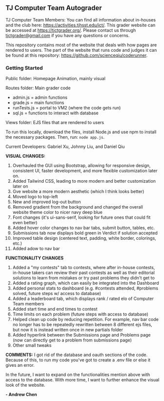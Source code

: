 ## TJ Computer Team Autograder

TJ Computer Team Members: You can find all information about in-houses and the club here: https://activities.tjhsst.edu/ict/.
This grader website can be accessed at https://tjctgrader.org/.
Please contact us through tjctgrader@gmail.com if you have any questions or concerns.

This repository contains most of the website that deals with how pages are rendered to users. The part of the website that runs code and judges it can be found at this repository: https://github.com/scienceqiu/coderunner.

### Getting Started

Public folder: Homepage Animation, mainly visual

Routes folder: Main grader code
- admin.js = admin functions
- grade.js = main functions
- runTests.js = portal to VM2 (where the code gets run)
- sql.js = functions to interact with database

Views folder: EJS files that are rendered to users

To run this locally, download the files, install Node.js and use npm to install the necessary packages. Then, run:
```node app.js```.

Current Developers: Gabriel Xu, Johnny Liu, and Daniel Qiu

**VISUAL CHANGES:**
1) Overhauled the GUI using Bootstrap, allowing for responsive design, consistent UI, faster development, and more flexible customization later on.
2) Added Tailwind CSS, leading to more modern and better customization later on
3) Gve website a more modern aesthetic (which I think looks better)
4) Moved logo to top-left
5) New and improved log-out button
7) Removed gradient from the background and changed the overall website theme color to nicer navy deep blue
9) Font changes (it's ui-sans-serif, looking for future ones that could fit even better)
11) Added hover color changes to nav bar tabs, submit button, tables, etc.
12) Submissions tab now displays bold green in Verdict if solution accepted
13) Improved table design (centered text, padding, white border, colorings, etc.)
14) Added adow to nav bar 

**FUNCTIONALITY CHANGES**

1) Added a "my contests" tab to contests, where after in-house contests, in-house takers can review their past contests as well as their editorial solutions to learn from mistakes or try past problems they didn't get to
2) Added a rating graph, which can easily be integrated into the Dashboard
3) Added personal stats to dashboard (e.g. #contests attended, #problems solved, future steps w/ access to database)
4) Added a leaderboard tab, which displays rank / rated elo of Computer Team members
6) Added start time and end times to contest
7) Time limits on each problem (future steps with access to database)
8) Helped clean up code by reducing repetition. For example, nav bar code no longer has to be repeatedly rewritten between 8 different ejs files, but now  it is instead written once in new partials folder
9) Added hyperlink between the Submissions page and Problems page (now can directly get to a problem from submissions page)
10) Other small tweaks


**COMMENTS:**
I got rid of the database and oauth sections of the code. Because of this, to run my code you've got to create a .env file or else it gives an error.

In the future, I want to expand on the functionalities mention above with access to the database. With more time, I want to further enhance the visual look of the website. 

**- Andrew Chen**


